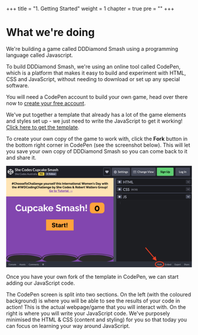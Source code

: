 +++
title = "1. Getting Started"
weight = 1
chapter = true
pre = ""
+++

# What we're doing

We're building a game called DDDiamond Smash using a programming language called Javascript.

To build DDDiamond Smash, we're using an online tool called CodePen, which is a platform that makes it easy to build and experiment with HTML, CSS and JavaScript, without needing to download or set up any special software.

You will need a CodePen account to build your own game, head over there now to [create your free account](https://codepen.io).

We've put together a template that already has a lot of the game elements and styles set up - we just need to write the JavaScript to get it working! [Click here to get the template](https://codepen.io/shecodesaus/pen/YzmJoZq/right?editors=0010). 

To create your own copy of the game to work with, click the **Fork** button in the bottom right corner in CodePen (see the screenshot below). This will let you save your own copy of DDDiamond Smash so you can come back to it and share it.

![](images/fork_button.png)

Once you have your own fork of the template in CodePen, we can start adding our JavaScript code.

The CodePen screen is split into two sections. On the left (with the coloured background) is where you will be able to see the results of your code in action! This is the actual webpage/game that you will interact with. On the right is where you will write your JavaScript code. We've purposely minimised the HTML & CSS (content and styling) for you so that today you can focus on learning your way around JavaScript.
